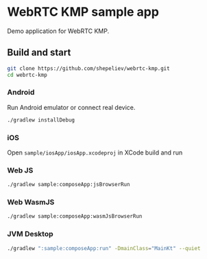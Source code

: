 # WebRTC KMP sample app

Demo application for WebRTC KMP.

## Build and start

```bash
git clone https://github.com/shepeliev/webrtc-kmp.git
cd webrtc-kmp
```

### Android

Run Android emulator or connect real device.

```bash
./gradlew installDebug
```

### iOS

Open `sample/iosApp/iosApp.xcodeproj` in XCode build and run

### Web JS

```bash
./gradlew sample:composeApp:jsBrowserRun 
```

### Web WasmJS

```bash
./gradlew sample:composeApp:wasmJsBrowserRun 
```

### JVM Desktop

```bash
./gradlew ":sample:composeApp:run" -DmainClass="MainKt" --quiet
```